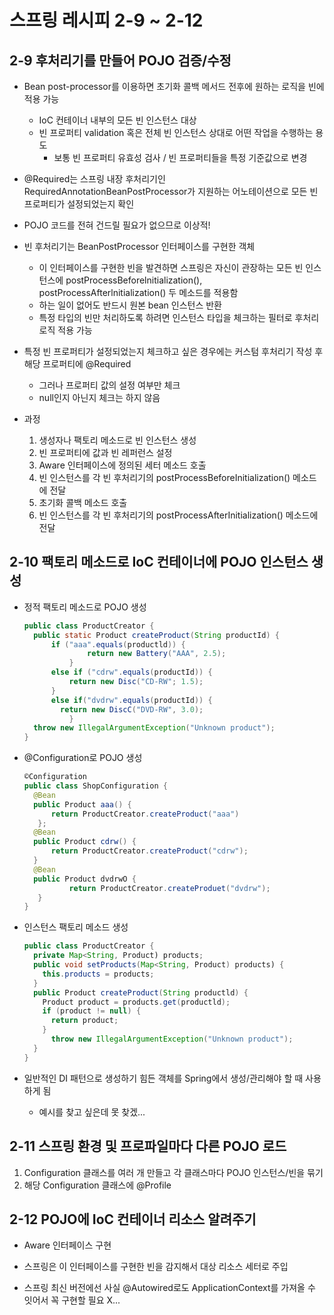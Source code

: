 # 스프링 레시피 2-9 ~ 2-12

## 2-9 후처리기를 만들어 POJO 검증/수정

- Bean post-processor를 이용하면 초기화 콜백 메서드 전후에 원하는 로직을 빈에 적용 가능
  - IoC 컨테이너 내부의 모든 빈 인스턴스 대상
  - 빈 프로퍼티 validation 혹은 전체 빈 인스턴스 상대로 어떤 작업을 수행하는 용도
    - 보통 빈 프로퍼티 유효성 검사 / 빈 프로퍼티들을 특정 기준값으로 변경
- @Required는 스프링 내장 후처리기인 RequiredAnnotationBeanPostProcessor가 지원하는 어노테이션으로 모든 빈 프로퍼티가 설정되었는지 확인
- POJO 코드를 전혀 건드릴 필요가 없으므로 이상적!
- 빈 후처리기는 BeanPostProcessor 인터페이스를 구현한 객체
  - 이 인터페이스를 구현한 빈을 발견하면 스프링은 자신이 관장하는 모든 빈 인스턴스에 postProcessBeforelnitialization(), postProcessAfterlnitialization() 두 메소드를 적용함
  - 하는 일이 없어도 반드시 원본 bean 인스턴스 반환
  - 특정 타입의 빈만 처리하도록 하려면 인스턴스 타입을 체크하는 필터로 후처리 로직 적용 가능
- 특정 빈 프로퍼티가 설정되었는지 체크하고 싶은 경우에는 커스텀 후처리기 작성 후 해당 프로퍼티에 @Required
  - 그러나 프로퍼티 값의 설정 여부만 체크
  - null인지 아닌지 체크는 하지 않음



- 과정
  1. 생성자나 팩토리 메소드로 빈 인스턴스 생성
  2. 빈 프로퍼티에 값과 빈 레퍼런스 설정
  3. Aware 인터페이스에 정의된 세터 메소드 호출
  4. 빈 인스턴스를 각 빈 후처리기의 postProcessBeforeInitialization() 메소드에 전달
  5. 초기화 콜백 메소드 호출
  6. 빈 인스턴스를 각 빈 후처리기의 postProcessAfterInitialization() 메소드에 전달 



## 2-10 팩토리 메소드로 IoC 컨테이너에 POJO 인스턴스 생성

- 정적 팩토리 메소드로 POJO 생성

  ```java
  public class ProductCreator {
    public static Product createProduct(String productId) { 
      	if ("aaa".equals(productld)) {
        		return new Battery("AAA", 2.5);
  			} 
      	else if ("cdrw".equals(productId)) {
          	return new Disc("CD-RW"; 1.5); 
        }
      	else if("dvdrw".equals(productId)) {
          return new DiscC("DVD-RW", 3.0);
  			}
  	throw new IllegalArgumentException("Unknown product");
  }
  ```

  

- @Configuration로 POJO 생성

  ```java
  ©Configuration
  public class ShopConfiguration {
    @Bean
    public Product aaa() {
    	return ProductCreator.createProduct("aaa")
     };
    @Bean
    public Product cdrw() {
    	return ProductCreator.createProduct("cdrw"); 
    }
    @Bean
    public Product dvdrwO {
    		return ProductCreator.createProduet("dvdrw"); 
     }
  }
  ```

- 인스턴스 팩토리 메소드 생성

  ```java
  public class ProductCreator {
  	private Map<String, Product) products;
  	public void setProducts(Map<String, Product) products) { 
      this.products = products;
    }
  	public Product createProduct(String productld) { 
      Product product = products.get(productld);
      if (product != null) {
        return product;
      }
  		throw new IllegalArgumentException("Unknown product");
    }
  }
  ```

  

- 일반적인 DI 패턴으로 생성하기 힘든 객체를 Spring에서 생성/관리해야 할 때 사용하게 됨

  - 예시를 찾고 싶은데 못 찾겠...



## 2-11 스프링 환경 및 프로파일마다 다른 POJO 로드

1. Configuration 클래스를 여러 개 만들고 각 클래스마다 POJO 인스턴스/빈을 묶기
2. 해당 Configuration 클래스에 @Profile



## 2-12 POJO에 IoC 컨테이너 리소스 알려주기

- Aware 인터페이스 구현
- 스프링은 이 인터페이스를 구현한 빈을 감지해서 대상 리소스 세터로 주입



- 스프링 최신 버전에선 사실 @Autowired로도 ApplicationContext를 가져올 수 잇어서 꼭 구현할 필요 X...





